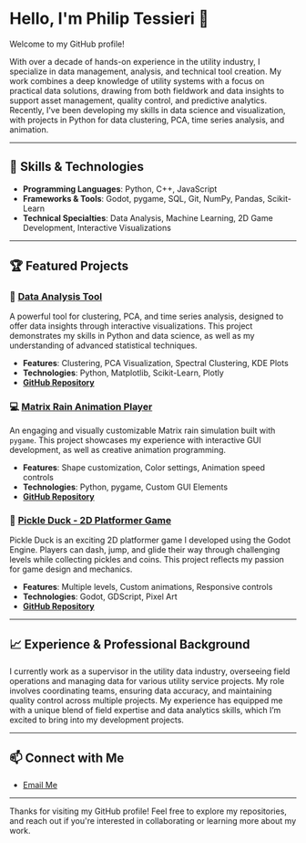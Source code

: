 # Hello, I'm Philip Tessieri 👋

Welcome to my GitHub profile!

With over a decade of hands-on experience in the utility industry, I specialize in data management, analysis, and technical tool creation. My work combines a deep knowledge of utility systems with a focus on practical data solutions, drawing from both fieldwork and data insights to support asset management, quality control, and predictive analytics. Recently, I've been developing my skills in data science and visualization, with projects in Python for data clustering, PCA, time series analysis, and animation.

---

## 🔧 Skills & Technologies
- **Programming Languages**: Python, C++, JavaScript
- **Frameworks & Tools**: Godot, pygame, SQL, Git, NumPy, Pandas, Scikit-Learn
- **Technical Specialties**: Data Analysis, Machine Learning, 2D Game Development, Interactive Visualizations

---

## 🏆 Featured Projects

### 🎲 [Data Analysis Tool](https://github.com/ptessieri/data-analysis-tool-python)
A powerful tool for clustering, PCA, and time series analysis, designed to offer data insights through interactive visualizations. This project demonstrates my skills in Python and data science, as well as my understanding of advanced statistical techniques.

- **Features**: Clustering, PCA Visualization, Spectral Clustering, KDE Plots
- **Technologies**: Python, Matplotlib, Scikit-Learn, Plotly
- **[GitHub Repository](https://github.com/ptessieri/data-analysis-tool-python)**

### 💻 [Matrix Rain Animation Player](https://github.com/ptessieri/Matrix-Rain-Animation-Player)
An engaging and visually customizable Matrix rain simulation built with `pygame`. This project showcases my experience with interactive GUI development, as well as creative animation programming.

- **Features**: Shape customization, Color settings, Animation speed controls
- **Technologies**: Python, pygame, Custom GUI Elements
- **[GitHub Repository](https://github.com/ptessieri/Matrix-Rain-Animation-Player)**

### 🦆 [Pickle Duck - 2D Platformer Game](https://github.com/ptessieri/Pickle-Duck)
Pickle Duck is an exciting 2D platformer game I developed using the Godot Engine. Players can dash, jump, and glide their way through challenging levels while collecting pickles and coins. This project reflects my passion for game design and mechanics.

- **Features**: Multiple levels, Custom animations, Responsive controls
- **Technologies**: Godot, GDScript, Pixel Art
- **[GitHub Repository](https://github.com/ptessieri/Pickle-Duck)**

---

## 📈 Experience & Professional Background

I currently work as a supervisor in the utility data industry, overseeing field operations and managing data for various utility service projects. My role involves coordinating teams, ensuring data accuracy, and maintaining quality control across multiple projects. My experience has equipped me with a unique blend of field expertise and data analytics skills, which I’m excited to bring into my development projects.

---

## 📫 Connect with Me
 
- [Email Me](mailto:tessierip@yahoo.com)

---

Thanks for visiting my GitHub profile! Feel free to explore my repositories, and reach out if you're interested in collaborating or learning more about my work.
